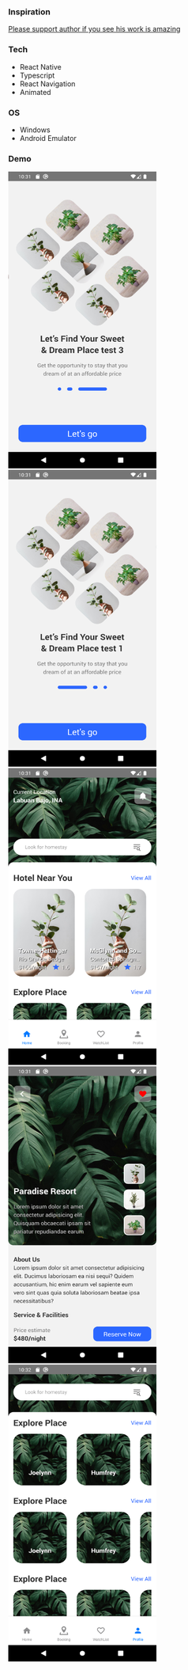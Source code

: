 ### Inspiration

[Please support author if you see his work is amazing](<https://www.figma.com/file/54z1e09UxAPzSQfxkmR5SJ/Mobile-app---Hotel-Booking-(Community)?type=design&node-id=336-258&mode=design&t=p0OMREyZL8iVB1Qc-0>)

### Tech

- React Native
- Typescript
- React Navigation
- Animated

### OS

- Windows
- Android Emulator

### Demo

<p>
<img src="/assets/display/Screenshot_1687750277.png" width="300" height="600"/>
<img src="/assets/display/Screenshot_1687750288.png" width="300" height="600"/>
<img src="/assets/display/Screenshot_1687750297.png" width="300" height="600"/>
<img src="/assets/display/Screenshot_1687750304.png" width="300" height="600"/>
<img src="/assets/display/Screenshot_1687750320.png" width="300" height="600"/>
</p>
